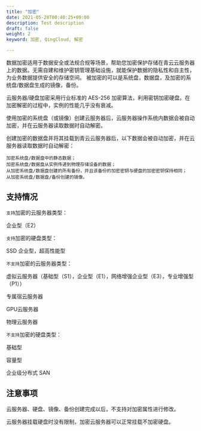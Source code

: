 ```yaml
---
title: "加密"
date: 2021-05-28T00:40:25+09:00
description: Test description
draft: false
weight: 2
keyword: 加密, QingCloud, 解密

---
```


数据加密适用于数据安全或法规合规等场景，帮助您加密保护存储在青云云服务器上的数据。无需自建和维护密钥管理基础设施，就能保护数据的隐私性和自主性，为业务数据提供安全的存储空间。 被加密的可以是系统盘，数据盘，及加密的系统盘/数据盘生成的镜像，备份。

云服务器/硬盘加密采用行业标准的 AES-256 加密算法，利用密钥加密硬盘。在加密解密的过程中，实例的性能几乎没有衰减。

使用加密的系统盘（或镜像）创建云服务器后，云服务器操作系统内数据会被自动加密，并在云服务器读取数据时自动解密。

创建加密的数据盘并将其挂载到青云云服务器后，以下数据会被自动加密，并在云服务器读取数据时自动解密：

```
加密系统盘/数据盘中的静态数据；
加密系统盘/数据盘从实例传递到物理存储设备的数据；
从加密系统盘/数据盘创建的所有备份，并且该备份的加密密钥与硬盘的加密密钥保持相同；
从加密系统盘/数据盘/备份创建的镜像。
```

## 支持情况

`支持`加密的云服务器类型：

企业型（E2）

`支持`加密的硬盘类型：

SSD 企业型，超高性能型

`不支持`加密的云服务器类型：

虚拟云服务器（基础型（S1），企业型（E1），网络增强企业型（E3），专业增强型（P1））

专属宿云服务器

GPU云服务器

物理云服务器

`不支持`加密的硬盘类型：

基础型

容量型

企业级分布式 SAN

## 注意事项

云服务器、硬盘、镜像、备份创建完成以后，不支持对加密属性进行修改。

云服务器挂载硬盘时没有限制，加密云服务器可以正常挂载不加密硬盘。